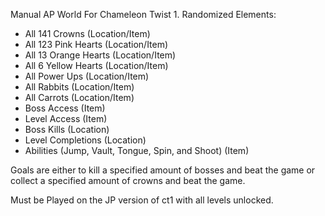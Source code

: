 Manual AP World For Chameleon Twist 1.
Randomized Elements:

* All 141 Crowns (Location/Item)
* All 123 Pink Hearts (Location/Item)
* All 13 Orange Hearts (Location/Item)
* All 6 Yellow Hearts (Location/Item)
* All Power Ups (Location/Item)
* All Rabbits (Location/Item)
* All Carrots (Location/Item)
* Boss Access (Item)
* Level Access (Item)
* Boss Kills  (Location)
* Level Completions (Location)
* Abilities (Jump, Vault, Tongue, Spin, and Shoot) (Item)

Goals are either to kill a specified amount of bosses and beat the game or collect a specified amount of crowns and beat the game.

Must be Played on the JP version of ct1 with all levels unlocked.
